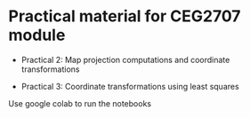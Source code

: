 # Practical material for CEG2707 module


- Practical 2:	Map projection computations and coordinate transformations

- Practical 3:	Coordinate transformations using least squares

Use google colab to run the notebooks
